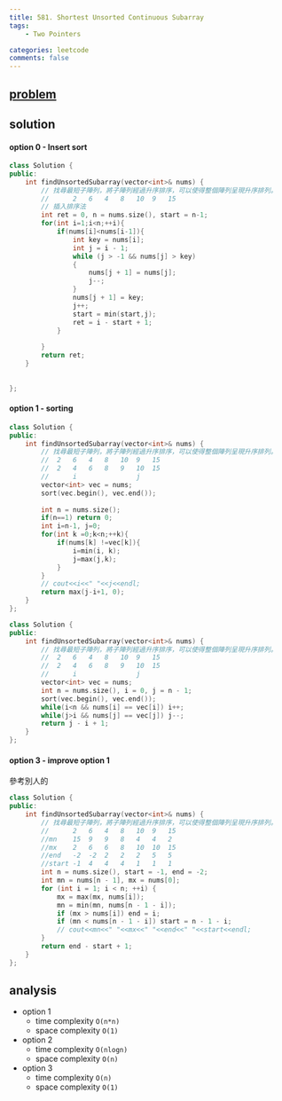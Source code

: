 ```yaml
---
title: 581. Shortest Unsorted Continuous Subarray
tags:  
    - Two Pointers

categories: leetcode
comments: false
---
```


## [problem](https://leetcode.com/problems/shortest-unsorted-continuous-subarray/)

## solution

#### option 0 - Insert sort
```c++
class Solution {
public:
    int findUnsortedSubarray(vector<int>& nums) {
        // 找尋最短子陣列，將子陣列經過升序排序，可以使得整個陣列呈現升序排列。
        //      2   6   4   8   10  9   15
        // 插入排序法
        int ret = 0, n = nums.size(), start = n-1;
        for(int i=1;i<n;++i){
            if(nums[i]<nums[i-1]){
                int key = nums[i];
                int j = i - 1;
                while (j > -1 && nums[j] > key)
                {
                    nums[j + 1] = nums[j];
                    j--;
                }
                nums[j + 1] = key;
                j++;
                start = min(start,j);
                ret = i - start + 1;
            }
            
        }
        return ret;    
    }
        
    
};
```
#### option 1 - sorting
```c++
class Solution {
public:
    int findUnsortedSubarray(vector<int>& nums) {
        // 找尋最短子陣列，將子陣列經過升序排序，可以使得整個陣列呈現升序排列。
        //  2   6   4   8   10  9   15
        //  2   4   6   8   9   10  15
        //      i               j
        vector<int> vec = nums;
        sort(vec.begin(), vec.end());
        
        int n = nums.size();
        if(n==1) return 0;
        int i=n-1, j=0;
        for(int k =0;k<n;++k){
            if(nums[k] !=vec[k]){
                i=min(i, k);
                j=max(j,k);
            }
        }
        // cout<<i<<" "<<j<<endl;
        return max(j-i+1, 0);
    }
};
```
```c++
class Solution {
public:
    int findUnsortedSubarray(vector<int>& nums) {
        // 找尋最短子陣列，將子陣列經過升序排序，可以使得整個陣列呈現升序排列。
        //  2   6   4   8   10  9   15
        //  2   4   6   8   9   10  15
        //      i               j
        vector<int> vec = nums;
        int n = nums.size(), i = 0, j = n - 1;
        sort(vec.begin(), vec.end());
        while(i<n && nums[i] == vec[i]) i++;
        while(j>i && nums[j] == vec[j]) j--;
        return j - i + 1;
    }
};
```

#### option 3 - improve option 1
參考別人的
```c++
class Solution {
public:
    int findUnsortedSubarray(vector<int>& nums) {
        // 找尋最短子陣列，將子陣列經過升序排序，可以使得整個陣列呈現升序排列。
        //      2   6   4   8   10  9   15
        //mn    15  9   9   8   4   4   2
        //mx    2   6   6   8   10  10  15
        //end   -2  -2  2   2   2   5   5
        //start -1  4   4   4   1   1   1
        int n = nums.size(), start = -1, end = -2;
        int mn = nums[n - 1], mx = nums[0];
        for (int i = 1; i < n; ++i) {
            mx = max(mx, nums[i]);
            mn = min(mn, nums[n - 1 - i]);
            if (mx > nums[i]) end = i;
            if (mn < nums[n - 1 - i]) start = n - 1 - i;
            // cout<<mn<<" "<<mx<<" "<<end<<" "<<start<<endl;
        }
        return end - start + 1;
    }
};
```
## analysis
- option 1
    - time complexity `O(n*n)`
    - space complexity `O(1)`
- option 2 
    - time complexity `O(nlogn)`
    - space complexity `O(n)`
- option 3
    - time complexity `O(n)`
    - space complexity `O(1)`